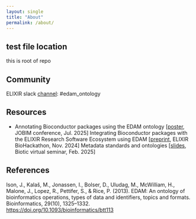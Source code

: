 ```yaml
---
layout: single
title: "About"
permalink: /about/
---
```


## test file location

this is root of repo

## Community

ELIXIR slack [channel](https://elixir-europe.slack.com/archives/C07CJL8RKCZ): #edam_ontology

## Resources

* Annotating Bioconductor packages using the EDAM ontology [[poster](https://cnrs.hal.science/hal-05142802), JOBIM conference, Jul. 2025]
Integrating Bioconductor packages with the ELIXIR Research Software Ecosystem using EDAM [[preprint](https://doi.org/10.37044/osf.io/dsgnw_v1), ELIXIR BioHackathon, Nov. 2024]
Metadata standards and ontologies [[slides](https://github.com/rioualen/edam_material/blob/main/2025-02-24_Biotic_Metadata_Ontologies_Claire.pdf), Biotic virtual seminar, Feb. 2025] 

## References
					
Ison, J., Kalaš, M., Jonassen, I., Bolser, D., Uludag, M., McWilliam, H., Malone, J., Lopez, R., Pettifer, S., & Rice, P. (2013). EDAM: An ontology of bioinformatics operations, types of data and identifiers, topics and formats. Bioinformatics, 29(10), 1325–1332. https://doi.org/10.1093/bioinformatics/btt113 